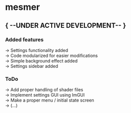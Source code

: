 # mesmer

## { --UNDER ACTIVE DEVELOPMENT-- }

### Added features
-> Settings functionality added <br>
-> Code modularized for easier modifications <br>
-> Simple background effect added <br>
-> Settings sidebar added <br>

### ToDo
-> Add proper handling of shader files <br>
-> Implement settings GUI using ImGUI <br>
-> Make a proper menu / initial state screen <br>
-> (...)

